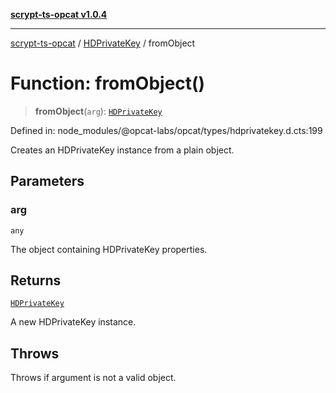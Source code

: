 [**scrypt-ts-opcat v1.0.4**](../../../README.md)

***

[scrypt-ts-opcat](../../../README.md) / [HDPrivateKey](../README.md) / fromObject

# Function: fromObject()

> **fromObject**(`arg`): [`HDPrivateKey`](../../../classes/HDPrivateKey.md)

Defined in: node\_modules/@opcat-labs/opcat/types/hdprivatekey.d.cts:199

Creates an HDPrivateKey instance from a plain object.

## Parameters

### arg

`any`

The object containing HDPrivateKey properties.

## Returns

[`HDPrivateKey`](../../../classes/HDPrivateKey.md)

A new HDPrivateKey instance.

## Throws

Throws if argument is not a valid object.
